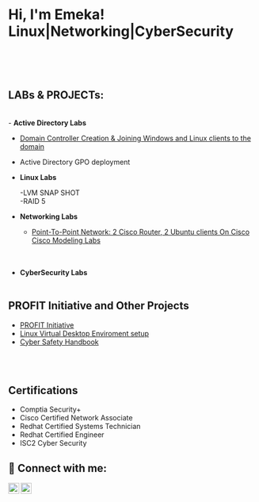 <h1>Hi, I'm Emeka! <br/><a>Linux</a>|<a>Networking</a>|<a>CyberSecurity</a></h1>
<br>
<br>
<br>
<h2> LABs & PROJECTs: </h2>
<br>
- <b> Active Directory Labs </b>

  - [Domain Controller Creation & Joining Windows and Linux clients to the domain](https://www.youtube.com/watch?v=TItXqj5I-ps)
  - Active Directory GPO deployment<br>


- <b> Linux Labs </b>
  
  -LVM SNAP SHOT<br>
  -RAID 5<br>
  
- <b> Networking Labs </b>
  <br>

  - [Point-To-Point Network: 2 Cisco Router, 2 Ubuntu clients On Cisco Cisco Modeling Labs](https://www.youtube.com/watch?v=3pXKbo6rxGs)
  <br>
  <br>
  
- <b> CyberSecurity Labs </b>
  <br>
  <br>
 
<h2> PROFIT Initiative and Other Projects </h2>

- [PROFIT Initiative](https://web.facebook.com/profile.php?id=100068384255665)    
- [Linux Virtual Desktop Enviroment setup](https://github.com/louisakosa/VDI_setup_Ogu-Bolo)
- [Cyber Safety Handbook](https://github.com/louisakosa/Cyber-Safty-HandBook)
  
<br>
<br>

<h2>Certifications</h2>

  - Comptia Security+
  - Cisco Certified Network Associate
  - Redhat Certified Systems Technician
  - Redhat Certified Engineer
  - ISC2 Cyber Security







<h2> 🤳 Connect with me:</h2>

[<img align="left" alt="JoshMadakor | YouTube" width="22px" src="https://cdn.jsdelivr.net/npm/simple-icons@v3/icons/youtube.svg" />][youtube]
[<img align="left" alt="JoshMadakor | LinkedIn" width="22px" src="https://cdn.jsdelivr.net/npm/simple-icons@v3/icons/linkedin.svg" />][linkedin]


[youtube]: https://www.youtube.com/@LouisAkosa
[linkedin]: https://www.linkedin.com/in/emeka-enwonwu-profile


<!--
**joshmadakor1/joshmadakor1** is a ✨ _special_ ✨ repository because its `README.md` (this file) appears on your GitHub profile.

Here are some ideas to get you started:

- 🔭 I’m currently working on ...
- 🌱 I’m currently learning ...
- 👯 I’m looking to collaborate on ...
- 🤔 I’m looking for help with ...
- 💬 Ask me about ...
- 📫 How to reach me: ...
- 😄 Pronouns: ...
- ⚡ Fun fact: ...
-->

